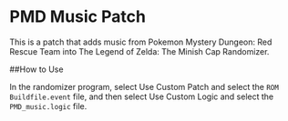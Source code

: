 # PMD Music Patch

This is a patch that adds music from Pokemon Mystery Dungeon: Red Rescue Team into The Legend of Zelda: The Minish Cap Randomizer. 

##How to Use

In the randomizer program, select Use Custom Patch and select the `ROM Buildfile.event` file, and then select Use Custom Logic and select the `PMD_music.logic` file.

